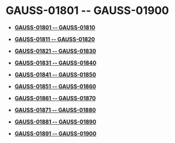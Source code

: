 # GAUSS-01801 -- GAUSS-01900<a name="ZH-CN_TOPIC_0302073453"></a>

-   **[GAUSS-01801 -- GAUSS-01810](GAUSS-01801----GAUSS-01810.md)**  

-   **[GAUSS-01811 -- GAUSS-01820](GAUSS-01811----GAUSS-01820.md)**  

-   **[GAUSS-01821 -- GAUSS-01830](GAUSS-01821----GAUSS-01830.md)**  

-   **[GAUSS-01831 -- GAUSS-01840](GAUSS-01831----GAUSS-01840.md)**  

-   **[GAUSS-01841 -- GAUSS-01850](GAUSS-01841----GAUSS-01850.md)**  

-   **[GAUSS-01851 -- GAUSS-01860](GAUSS-01851----GAUSS-01860.md)**  

-   **[GAUSS-01861 -- GAUSS-01870](GAUSS-01861----GAUSS-01870.md)**  

-   **[GAUSS-01871 -- GAUSS-01880](GAUSS-01871----GAUSS-01880.md)**  

-   **[GAUSS-01881 -- GAUSS-01890](GAUSS-01881----GAUSS-01890.md)**  

-   **[GAUSS-01891 -- GAUSS-01900](GAUSS-01891----GAUSS-01900.md)**  


